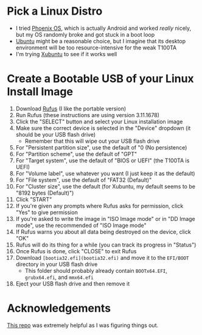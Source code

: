 # Pick a Linux Distro
* I tried [Phoenix OS](http://www.phoenixos.com/), which is actually Android and worked *really* nicely, but my OS randomly broke and got stuck in a boot loop
* [Ubuntu](https://ubuntu.com/) might be a reasonable choice, but I imagine that its desktop environment will be too resource-intensive for the weak T100TA
* I'm trying [Xubuntu](https://xubuntu.org/) to see if it works well

# Create a Bootable USB of your Linux Install Image
1. Download [Rufus](https://rufus.ie/) (I like the portable version)
2. Run Rufus (these instructions are using version 3.11.1678)
3. Click the "SELECT" button and select your Linux installation image
4. Make sure the correct device is selected in the "Device" dropdown (it should be your USB flash drive)
    * Remember that this will wipe out your USB flash drive
5. For "Persistent partition size", use the default of "0 (No persistence)
6. For "Partition scheme", use the default of "GPT"
7. For "Target system", use the default of "BIOS or UEFI" (the T100TA is UEFI)
8. For "Volume label", use whatever you want (I just keep it as the default)
9. For "File system", use the default of "FAT32 (Default)"
10. For "Cluster size", use the default (for Xubuntu, my default seems to be "8192 bytes (Default)")
11. Click "START"
12. If you're given any prompts where Rufus asks for permission, click "Yes" to give permission
13. If you're asked to write the image in "ISO Image mode" or in "DD Image mode", use the recommended of "ISO Image mode"
14. If Rufus warns you about all data being destroyed on the device, click "OK"
15. Rufus will do its thing for a while (you can track its progress in "Status")
16. Once Rufus is done, click "CLOSE" to exit Rufus
17. Download `[bootia32.efi](bootia32.efi)` and move it to the `EFI/BOOT` directory in your USB flash drive
    * This folder should probably already contain `BOOTx64.EFI`, `grubx64.efi`, and `mmx64.efi`
18. Eject your USB flash drive and then remove it

# Acknowledgements
[This repo](https://github.com/5bentz/linux-asus-t100) was extremely helpful as I was figuring things out.
